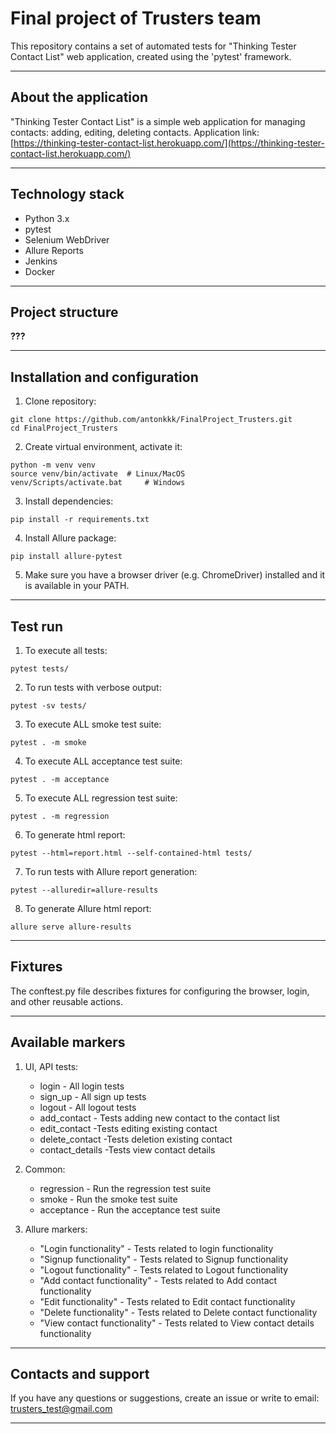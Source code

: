 # Final project of Trusters team
This repository contains a set of automated tests for "Thinking Tester Contact List" web application, created using the 'pytest' framework.

---
## About the application
"Thinking Tester Contact List" is a simple web application for managing contacts: adding, editing, deleting contacts.
Application link: [https://thinking-tester-contact-list.herokuapp.com/](https://thinking-tester-contact-list.herokuapp.com/)

---
## Technology stack
- Python 3.x
- pytest
- Selenium WebDriver
- Allure Reports
- Jenkins
- Docker
  
---
## Project structure
**???**

---
## Installation and configuration
1. Clone repository:
```
git clone https://github.com/antonkkk/FinalProject_Trusters.git
cd FinalProject_Trusters
```

2. Create virtual environment, activate it:
```
python -m venv venv
source venv/bin/activate  # Linux/MacOS
venv/Scripts/activate.bat     # Windows
```

3. Install dependencies:
```
pip install -r requirements.txt
```

4. Install Allure package:
```
pip install allure-pytest
```

5. Make sure you have a browser driver (e.g. ChromeDriver) installed and it is available in your PATH.

---
## Test run
1. To execute all tests:
```
pytest tests/
```

2. To run tests with verbose output:
```
pytest -sv tests/
```

3. To execute ALL smoke test suite:
```
pytest . -m smoke
```

4. To execute ALL acceptance test suite:
```
pytest . -m acceptance
```

5. To execute ALL regression test suite:
```
pytest . -m regression
``` 

6. To generate html report:
```
pytest --html=report.html --self-contained-html tests/
```

7. To run tests with Allure report generation:
```
pytest --alluredir=allure-results
```

8. To generate Allure html report:
```
allure serve allure-results
```

---
## Fixtures
The conftest.py file describes fixtures for configuring the browser, login, and other reusable actions.

---
## Available markers
1. UI, API tests:
   * login - All login tests
   * sign_up - All sign up tests
   * logout - All logout tests
   * add_contact - Tests adding new contact to the contact list
   * edit_contact -Tests editing existing contact
   * delete_contact -Tests deletion existing contact
   * contact_details -Tests view contact details

2. Common:
   * regression - Run the regression test suite
   * smoke - Run the smoke test suite
   * acceptance - Run the acceptance test suite
  
3. Allure markers:
   * "Login functionality" - Tests related to login functionality
   * "Signup functionality" - Tests related to Signup functionality
   * "Logout functionality" - Tests related to Logout functionality
   * "Add contact functionality" - Tests related to Add contact functionality
   * "Edit functionality" - Tests related to Edit contact functionality
   * "Delete functionality" - Tests related to Delete contact functionality
   * "View contact functionality" - Tests related to View contact details functionality

---
## Contacts and support
If you have any questions or suggestions, create an issue or write to email:
trusters_test@gmail.com

---


